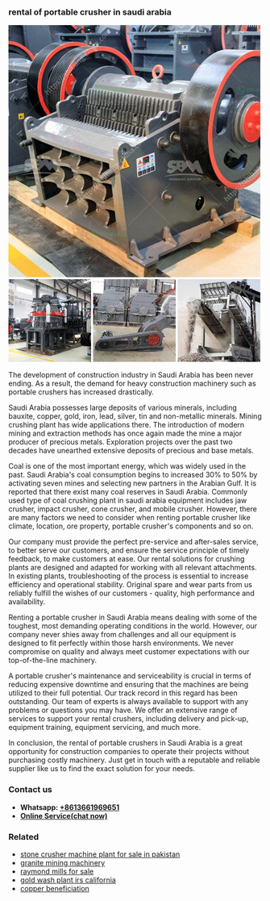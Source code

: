 <h3>rental of portable crusher in saudi arabia</h3><img src='1708663556.jpg' alt=''><p>The development of construction industry in Saudi Arabia has been never ending. As a result, the demand for heavy construction machinery such as portable crushers has increased drastically.</p><p>Saudi Arabia possesses large deposits of various minerals, including bauxite, copper, gold, iron, lead, silver, tin and non-metallic minerals. Mining crushing plant has wide applications there. The introduction of modern mining and extraction methods has once again made the mine a major producer of precious metals. Exploration projects over the past two decades have unearthed extensive deposits of precious and base metals.</p><p>Coal is one of the most important energy, which was widely used in the past. Saudi Arabia's coal consumption begins to increased 30% to 50% by activating seven mines and selecting new partners in the Arabian Gulf. It is reported that there exist many coal reserves in Saudi Arabia. Commonly used type of coal crushing plant in saudi arabia equipment includes jaw crusher, impact crusher, cone crusher, and mobile crusher. However, there are many factors we need to consider when renting portable crusher like climate, location, ore property, portable crusher's components and so on.</p><p>Our company must provide the perfect pre-service and after-sales service, to better serve our customers, and ensure the service principle of timely feedback, to make customers at ease. Our rental solutions for crushing plants are designed and adapted for working with all relevant attachments. In existing plants, troubleshooting of the process is essential to increase efficiency and operational stability. Original spare and wear parts from us reliably fulfill the wishes of our customers - quality, high performance and availability.</p><p>Renting a portable crusher in Saudi Arabia means dealing with some of the toughest, most demanding operating conditions in the world. However, our company never shies away from challenges and all our equipment is designed to fit perfectly within those harsh environments. We never compromise on quality and always meet customer expectations with our top-of-the-line machinery.</p><p>A portable crusher's maintenance and serviceability is crucial in terms of reducing expensive downtime and ensuring that the machines are being utilized to their full potential. Our track record in this regard has been outstanding. Our team of experts is always available to support with any problems or questions you may have. We offer an extensive range of services to support your rental crushers, including delivery and pick-up, equipment training, equipment servicing, and much more.</p><p>In conclusion, the rental of portable crushers in Saudi Arabia is a great opportunity for construction companies to operate their projects without purchasing costly machinery. Just get in touch with a reputable and reliable supplier like us to find the exact solution for your needs.</p><h3>Contact us</h3><ul><li><strong>Whatsapp:&nbsp;<a href="https://wa.me/8613661969651">+8613661969651</a></strong></li><li><a href="https://swt.shibang-china.com/?git&amp;zhl&amp;rental of portable crusher in saudi arabia"><strong>Online Service(chat now)</strong></a></li></ul><h3>Related</h3><ul><li><a href='stone crusher machine plant for sale in pakistan.md'>stone crusher machine plant for sale in pakistan</a></li><li><a href='granite mining machinery.md'>granite mining machinery</a></li><li><a href='raymond mills for sale.md'>raymond mills for sale</a></li><li><a href='gold wash plant irs california.md'>gold wash plant irs california</a></li><li><a href='copper beneficiation.md'>copper beneficiation</a></li></ul>